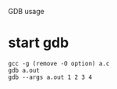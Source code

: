 GDB usage   

# start gdb
    gcc -g (remove -O option) a.c   
    gdb a.out   
    gdb --args a.out 1 2 3 4    

# 


